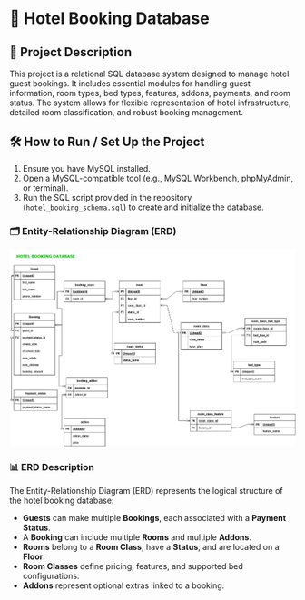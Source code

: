 # 🏨 Hotel Booking Database

## 📌 Project Description

This project is a relational SQL database system designed to manage hotel guest bookings. It includes essential modules for handling guest information, room types, bed types, features, addons, payments, and room status. The system allows for flexible representation of hotel infrastructure, detailed room classification, and robust booking management.

## 🛠️ How to Run / Set Up the Project

1. Ensure you have MySQL installed.
2. Open a MySQL-compatible tool (e.g., MySQL Workbench, phpMyAdmin, or terminal).
3. Run the SQL script provided in the repository (`hotel_booking_schema.sql`) to create and initialize the database.

### 🗂️ Entity-Relationship Diagram (ERD)

![ERD Path](/ERD/443536927-4d35f878-512a-4853-8897-41b12be0e8af.png)

### 📊 ERD Description

The Entity-Relationship Diagram (ERD) represents the logical structure of the hotel booking database:

- **Guests** can make multiple **Bookings**, each associated with a **Payment Status**.
- A **Booking** can include multiple **Rooms** and multiple **Addons**.
- **Rooms** belong to a **Room Class**, have a **Status**, and are located on a **Floor**.
- **Room Classes** define pricing, features, and supported bed configurations.
- **Addons** represent optional extras linked to a booking.
